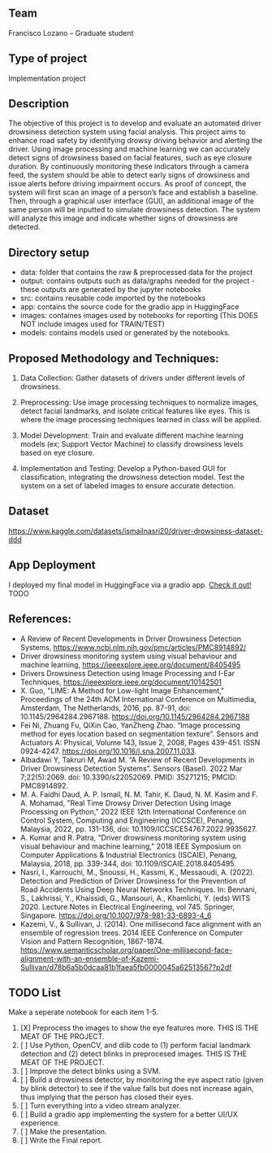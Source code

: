 ## Team
Francisco Lozano – Graduate student 

## Type of project
Implementation project 

## Description
The objective of this project is to develop and evaluate an automated driver drowsiness detection system using facial analysis. This project aims to enhance road safety by identifying drowsy driving behavior and alerting the driver. Using image processing and machine learning we can accurately detect signs of drowsiness based on facial features, such as eye closure duration. By continuously monitoring these indicators through a camera feed, the system should be able to detect early signs of drowsiness and issue alerts before driving impairment occurs. As proof of concept, the system will first scan an image of a person’s face and establish a baseline. Then, through a graphical user interface (GUI), an additional image of the same person will be inputted to simulate drowsiness detection. The system will analyze this image and indicate whether signs of drowsiness are detected. 

## Directory setup
- data: folder that contains the raw & preprocessed data for the project  
- output: contains outputs such as data/graphs needed for the project - these outputs are generated by the jupyter notebooks  
- src: contains reusable code imported by the notebooks 
- app: contains the source code for the gradio app in HuggingFace
- images: containes images used by notebooks for reporting (This DOES NOT include images used for TRAIN/TEST)
- models: contains models used or generated by the notebooks.

## Proposed Methodology and Techniques: 

1. Data Collection: Gather datasets of drivers under different levels of drowsiness. 

2. Preprocessing: Use image processing techniques to normalize images, detect facial landmarks, and isolate critical features like eyes. This is where the image processing techniques learned in class will be applied. 

3. Model Development: Train and evaluate different machine learning models (ex; Support Vector Machine) to classify drowsiness levels based on eye closure. 

4. Implementation and Testing: Develop a Python-based GUI for classification, integrating the drowsiness detection model. Test the system on a set of labeled images to ensure accurate detection. 

## Dataset

https://www.kaggle.com/datasets/ismailnasri20/driver-drowsiness-dataset-ddd

## App Deployment
I deployed my final model in HuggingFace via a gradio app. [Check it out!]() TODO

## References: 

- A Review of Recent Developments in Driver Drowsiness Detection Systems, https://www.ncbi.nlm.nih.gov/pmc/articles/PMC8914892/ 
- Driver drowsiness monitoring system using visual behaviour and machine learning, https://ieeexplore.ieee.org/document/8405495 
- Drivers Drowsiness Detection using Image Processing and I-Ear Techniques, https://ieeexplore.ieee.org/document/10142501 
- X. Guo, "LIME: A Method for Low-light Image Enhancement," Proceedings of the 24th ACM International Conference on Multimedia, Amsterdam, The Netherlands, 2016, pp. 87-91, doi: 10.1145/2964284.2967188. https://doi.org/10.1145/2964284.2967188
- Fei Ni, Zhuang Fu, QiXin Cao, YanZheng Zhao. “Image processing method for eyes location based on segmentation texture”. Sensors and Actuators A: Physical, Volume 143, Issue 2, 2008, Pages 439-451. ISSN 0924-4247. https://doi.org/10.1016/j.sna.2007.11.033.
- Albadawi Y, Takruri M, Awad M. “A Review of Recent Developments in Driver Drowsiness Detection Systems”. Sensors (Basel). 2022 Mar 7;22(5):2069. doi: 10.3390/s22052069. PMID: 35271215; PMCID: PMC8914892.
- M. A. Faidhi Daud, A. P. Ismail, N. M. Tahir, K. Daud, N. M. Kasim and F. A. Mohamad, "Real Time Drowsy Driver Detection Using Image Processing on Python," 2022 IEEE 12th International Conference on Control System, Computing and Engineering (ICCSCE), Penang, Malaysia, 2022, pp. 131-136, doi: 10.1109/ICCSCE54767.2022.9935627.
- A. Kumar and R. Patra, "Driver drowsiness monitoring system using visual behaviour and machine learning," 2018 IEEE Symposium on Computer Applications & Industrial Electronics (ISCAIE), Penang, Malaysia, 2018, pp. 339-344, doi: 10.1109/ISCAIE.2018.8405495.
- Nasri, I., Karrouchi, M., Snoussi, H., Kassmi, K., Messaoudi, A. (2022). Detection and Prediction of Driver Drowsiness for the Prevention of Road Accidents Using Deep Neural Networks Techniques. In: Bennani, S., Lakhrissi, Y., Khaissidi, G., Mansouri, A., Khamlichi, Y. (eds) WITS 2020. Lecture Notes in Electrical Engineering, vol 745. Springer, Singapore. https://doi.org/10.1007/978-981-33-6893-4_6
- Kazemi, V., & Sullivan, J. (2014). One millisecond face alignment with an ensemble of regression trees. 2014 IEEE Conference on Computer Vision and Pattern Recognition, 1867-1874. https://www.semanticscholar.org/paper/One-millisecond-face-alignment-with-an-ensemble-of-Kazemi-Sullivan/d78b6a5b0dcaa81b1faea5fb0000045a62513567?p2df 

## TODO List

Make a seperate notebook for each item 1-5.

1. [X] Preprocess the images to show the eye features more. THIS IS THE MEAT OF THE PROJECT.
1. [ ] Use Python, OpenCV, and dlib code to (1) perform facial landmark detection and (2) detect blinks in preprocesed images. THIS IS THE MEAT OF THE PROJECT.
1. [ ] Improve the detect blinks using a SVM.
1. [ ] Build a drowsiness detector, by monitoring the eye aspect ratio (given by blink detector) to see if the value falls but does not increase again, thus implying that the person has closed their eyes.
1. [ ] Turn everything into a video stream analyzer.
1. [ ] Build a gradio app implementing the system for a better UI/UX experience.
1. [ ] Make the presentation.
1. [ ] Write the Final report.

